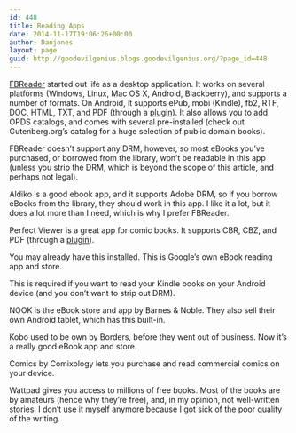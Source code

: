 ```yaml
---
id: 448
title: Reading Apps
date: 2014-11-17T19:06:26+00:00
author: Danjones
layout: page
guid: http://goodevilgenius.blogs.goodevilgenius.org/?page_id=448
---
```

[FBReader](http://fbreader.org/ "FBReader | Free e-Book Reader") started out life as a desktop application. It works on several platforms (Windows, Linux, Mac OS X, Android, Blackberry), and supports a number of formats. On Android, it supports ePub, mobi (Kindle), fb2, RTF, DOC, HTML, TXT, and PDF (through a [plugin](https://play.google.com/store/apps/details?id=org.geometerplus.fbreader.plugin.pdf "FBReader PDF plugin (Google Play Store)")). It also allows you to add OPDS catalogs, and comes with several pre-installed (check out Gutenberg.org&#8217;s catalog for a huge selection of public domain books).

FBReader doesn&#8217;t support any DRM, however, so most eBooks you&#8217;ve purchased, or borrowed from the library, won&#8217;t be readable in this app (unless you strip the DRM, which is beyond the scope of this article, and perhaps not legal).

Aldiko is a good ebook app, and it supports Adobe DRM, so if you borrow eBooks from the library, they should work in this app. I like it a lot, but it does a lot more than I need, which is why I prefer FBReader.

Perfect Viewer is a great app for comic books. It supports CBR, CBZ, and PDF (through a [plugin](https://play.google.com/store/apps/details?id=com.rookiestudio.perfectviewer.pdfplugin "Perfect Viewer PDF plugin (Google Play Store)")).

You may already have this installed. This is Google&#8217;s own eBook reading app and store.

This is required if you want to read your Kindle books on your Android device (and you don&#8217;t want to strip out DRM).

NOOK is the eBook store and app by Barnes & Noble. They also sell their own Android tablet, which has this built-in.

Kobo used to be own by Borders, before they went out of business. Now it&#8217;s a really good eBook app and store.

Comics by Comixology lets you purchase and read commercial comics on your device.

Wattpad gives you access to millions of free books. Most of the books are by amateurs (hence why they&#8217;re free), and, in my opinion, not well-written stories. I don&#8217;t use it myself anymore because I got sick of the poor quality of the writing.